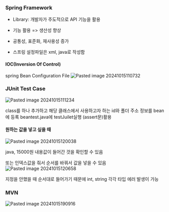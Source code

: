 
### Spring Framework

- Library: 개발자가 주도적으로 API 기능을 활용
- 기능 활용 => 생산성 향상
- 공통성, 표준화, 재사용성 증가

- 스프링 설정파일은 xml, java로 작성함
#### IOC(Inversion Of Control)
spring Bean Configuration File
![Pasted image 20241015110732](https://github.com/user-attachments/assets/163ecdbd-19e2-4050-a98b-7b3e9d0b355b)



### JUnit Test Case

![Pasted image 20241015111234](https://github.com/user-attachments/assets/3df7ba4f-7cbb-4cf1-8478-1c978bdc92c9)


class를 하나 추가하고 해당 클래스에서 사용하고자 하는 id와 폴더 주소 정보를 bean에 등록
beantest.java에 testJuilet실행 (assert문)활용

#### 원하는 값을 넣고 싶을 때

![Pasted image 20241015120038](https://github.com/user-attachments/assets/23619204-bf4d-4da8-8c37-6bd94cd8ba5a)

java, 15000원 내용값이 들어간 것을 확인할 수 있음

또는 인덱스값을 줘서 순서를 바꿔서 값을 넣을 수 있음
![Pasted image 20241015120658](https://github.com/user-attachments/assets/c06ef362-0286-4511-89d9-357599372e2f)


지정을 안했을 때 순서대로 들어가기 때문에 int, string 각각 타입 에러 발생이 가능


### MVN

![Pasted image 20241015190916](https://github.com/user-attachments/assets/2df3c2a4-88c0-49de-8c58-e06a22dac78f)


